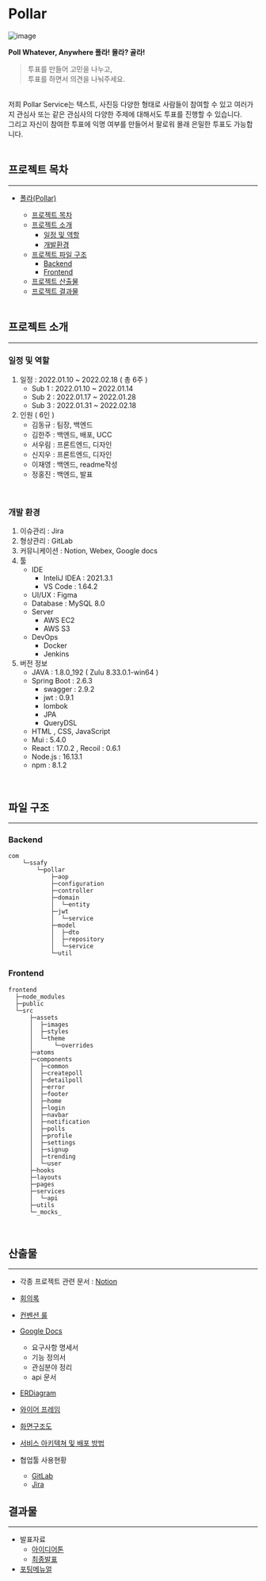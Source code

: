 # Pollar

![image](https://user-images.githubusercontent.com/52435869/162627758-e2ab8462-08c7-46fc-bdd6-1cbd725899e8.png)

**Poll Whatever, Anywhere 폴라! 몰라? 골라!**

> 투표를 만들어 고민을 나누고,<br>
> 투표를 하면서 의견을 나눠주세요.

<br>
저희 Pollar Service는
텍스트, 사진등 다양한 형태로 사람들이 참여할 수 있고 
여러가지 관심사 또는 같은 관심사의 다양한 주제에 대해서도 투표를 진행할 수 있습니다.<br>
그리고 자신이 참여한 투표에 익명 여부를 만들어서 팔로워 몰래 은밀한 투표도 가능합니다.

<br>
<br>

## 프로젝트 목차

---

- [폴라(Pollar)](#pollar)

  - [프로젝트 목차](#프로젝트-목차)
  - [프로젝트 소개](#프로젝트-소개)
    - [일정 및 역할](#일정-및-역할)
    - [개발환경](#개발-환경)
  - [프로젝트 파일 구조](#파일-구조)
    - [Backend](#backend)
    - [Frontend](#frontend)
  - [프로젝트 산출물](#산출물)
  - [프로젝트 결과물](#결과물)

  <br>

## 프로젝트 소개

---

### 일정 및 역할

1. 일정 : 2022.01.10 ~ 2022.02.18 ( 총 6주 )
   - Sub 1 : 2022.01.10 ~ 2022.01.14
   - Sub 2 : 2022.01.17 ~ 2022.01.28
   - Sub 3 : 2022.01.31 ~ 2022.02.18
2. 인원 ( 6인 )
   - 김동규 : 팀장, 백엔드
   - 김한주 : 백엔드, 배포, UCC
   - 서우림 : 프론트엔드, 디자인
   - 신지우 : 프론트엔드, 디자인
   - 이재영 : 백엔드, readme작성
   - 정홍진 : 백엔드, 발표

<br>

### 개발 환경

1. 이슈관리 : Jira
2. 형상관리 : GitLab
3. 커뮤니케이션 : Notion, Webex, Google docs
4. 툴
   - IDE
     - InteliJ IDEA : 2021.3.1
     - VS Code : 1.64.2
   - UI/UX : Figma
   - Database : MySQL 8.0
   - Server
     - AWS EC2
     - AWS S3
   - DevOps
     - Docker
     - Jenkins
5. 버전 정보
   - JAVA : 1.8.0_192 ( Zulu 8.33.0.1-win64 )
   - Spring Boot : 2.6.3
     - swagger : 2.9.2
     - jwt : 0.9.1
     - lombok
     - JPA
     - QueryDSL
   - HTML , CSS, JavaScript
   - Mui : 5.4.0
   - React : 17.0.2 , Recoil : 0.6.1
   - Node.js : 16.13.1
   - npm : 8.1.2

<br>

## 파일 구조

---

### Backend

```
com
    └─ssafy
        └─pollar
            ├─aop
            ├─configuration
            ├─controller
            ├─domain
            │  └─entity
            ├─jwt
            │  └─service
            ├─model
            │  ├─dto
            │  ├─repository
            │  └─service
            └─util

```

### Frontend

```
frontend
  ├─node_modules
  ├─public
  └─src
      ├─assets
      │  ├─images
      │  ├─styles
      │  └─theme
      │      └─overrides
      ├─atoms
      ├─components
      │  ├─common
      │  ├─createpoll
      │  ├─detailpoll
      │  ├─error
      │  ├─footer
      │  ├─home
      │  ├─login
      │  ├─navbar
      │  ├─notification
      │  ├─polls
      │  ├─profile
      │  ├─settings
      │  ├─signup
      │  ├─trending
      │  └─user
      ├─hooks
      ├─layouts
      ├─pages
      ├─services
      │  └─api
      ├─utils
      └─_mocks_
```

<br>

## 산출물

---

- 각종 프로젝트 관련 문서 : [Notion](https://pollarweb.notion.site/POLLAR-Project-home-8138db0ecc934463adf7c34da139424b)
- [회의록](https://pollarweb.notion.site/5d9df08ca20f4bd89f6b378de5a79751?v=c747f7e4186b4b4994573244be467a91)
- [컨벤션 룰](https://pollarweb.notion.site/Conventions-5013f221db7e4bddb7bf7107ab5d9e90)
- [Google Docs](https://docs.google.com/spreadsheets/d/1Mw2ir8Xy3iZZOpWtMYe0M0fPFZBMTfMXU5ZG9BhdeBY/edit?usp=sharing)
  - 요구사항 명세서
  - 기능 정의서
  - 관심분야 정리
  - api 문서
- [ERDiagram](./docs/erd.md)
- [와이어 프레임](./docs/와이어프레임.md)
- [화면구조도](./docs/화면구조도.md)
- [서비스 아키텍쳐 및 배포 방법](./docs/배포.md)

- 협업툴 사용현황
  - [GitLab](./docs/git사용.md)
  - [Jira](./docs/jira사용.md)

## 결과물

---

- 발표자료
  - [아이디어톤](./ppt/공통PJT_서울4반_A407_아이디어톤.pdf)
  - [최종발표](./ppt/공통PJT_서울4반_A407_최종발표.pdf)
- [포팅메뉴얼](./exec/공통PJT_서울4반_A407_포팅메뉴얼.pdf)
